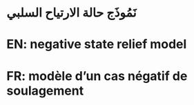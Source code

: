 # نَمُوذَج حالة الارتياح السلبي

# EN: negative state relief model

# FR: modèle d’un cas négatif de soulagement
